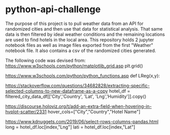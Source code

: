 # python-api-challenge
The purpose of this project is to pull weather data from an API for randomized cities and then use that data for statistical analysis. That same data is then filtered by ideal weather conditions and the remaining locations are used to find hotels in the local area.
This repository holds 2 jupyter notebook files as well as image files exported from the first "Weather" notebook file. It also contains a csv of the randomized cities generated.

The following code was devised from: https://www.w3schools.com/python/matplotlib_grid.asp
plt.grid()

https://www.w3schools.com/python/python_functions.asp
def LReg(x,y):

https://stackoverflow.com/questions/34682828/extracting-specific-selected-columns-to-new-dataframe-as-a-copy
hotel_df = filtered_city_data_df[['City','Country', 'Lat', 'Lng','Humidity']].copy()

https://discourse.holoviz.org/t/add-an-extra-field-when-hovering-in-hvplot-scatter/2331
hover_cols=["City","Country","Hotel Name"]

https://www.kdnuggets.com/2019/06/select-rows-columns-pandas.html
 long = hotel_df.loc[index,"Lng"]
 lati = hotel_df.loc[index,"Lat"]
